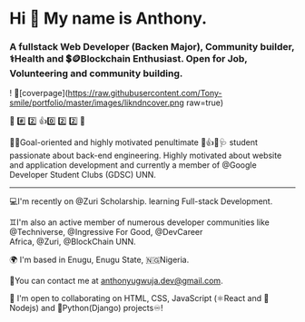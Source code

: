 # Hi 👋  My name is Anthony.

### A fullstack Web Developer (Backen Major), Community builder,    :medical_symbol:Health and :heavy_dollar_sign::coin:Blockchain Enthusiast. Open for Job, Volunteering and community building.
! :pushpin:[coverpage](https://raw.githubusercontent.com/Tony-smile/portfolio/master/images/likndncover.png raw=true)

:large_blue_circle:   :hash:  :two: 👍:zero: :two: :two: :large_blue_circle:
<!--
**Tony-smile/Tony-smile** is a ✨ _special_ ✨ repository because its `README.md` (this file) appears on your GitHub profile.

Here are some ideas to get you started:

- 🔭 I’m currently working on ...
- 🌱 I’m currently learning ...
- 👯 I’m looking to collaborate on ...
- 🤔 I’m looking for help with ...
- 💬 Ask me about ...
- 📫 How to reach me: ...
- 😄 Pronouns: ...
- ⚡ Fun fact: ...
-->
:dart::traffic_light:Goal-oriented and highly motivated penultimate :pill:👍:syringe::stethoscope: student passionate about back-end engineering. Highly motivated about website and application development and currently a member of @Google Developer Student Clubs (GDSC) UNN.
<hr>
 💻I'm  recently on @Zuri Scholarship. learning Full-stack Development.

 :gemini:I'm also an active member of numerous developer communities like @Techniverse, @Ingressive For Good, @DevCareer Africa, @Zuri, @BlockChain UNN.

🌍 I'm based in Enugu, Enugu State,     :nigeria:Nigeria.

📧You can contact me at anthonyugwuja.dev@gmail.com.

:handshake: I'm open to collaborating on HTML, CSS, JavaScript (:atom_symbol:React and :blue_heart:Nodejs) and :yellow_heart:Python(Django) projects:infinity:!